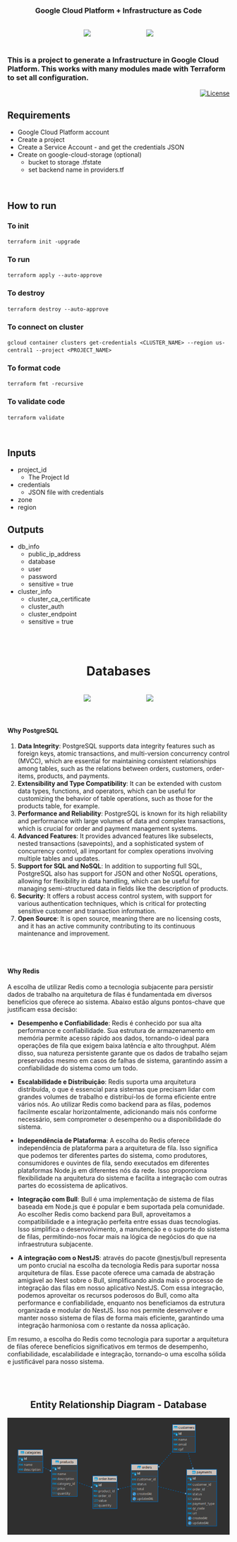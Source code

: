 <br><br>

<div align="center">

<h3>
    Google Cloud Platform + Infrastructure as Code
</h3>


<br>

<span>
<img width="150" src="https://user-images.githubusercontent.com/25181517/183911547-990692bc-8411-4878-99a0-43506cdb69cf.png" />
</span>
&nbsp&nbsp&nbsp&nbsp&nbsp&nbsp&nbsp&nbsp&nbsp&nbsp&nbsp&nbsp&nbsp&nbsp&nbsp&nbsp&nbsp&nbsp&nbsp&nbsp&nbsp&nbsp&nbsp&nbsp&nbsp&nbsp&nbsp&nbsp&nbsp&nbsp
<span>
<img width="150" src="https://user-images.githubusercontent.com/25181517/183345121-36788a6e-5462-424a-be67-af1ebeda79a2.png" />
</span>
</div>

</div>


<br>

### This is a project to generate a Infrastructure in Google Cloud Platform. This works with many modules made with Terraform to set all configuration.
<p align="right">
  <a href="#-license">
    <img alt="License" src="https://img.shields.io/static/v1?label=license&message=MIT&color=ed2945&labelColor=000000">
  </a>
</p>

## Requirements

- Google Cloud Platform account
- Create a project
- Create a Service Account - and get the credentials JSON
- Create on google-cloud-storage (optional)
  - bucket to storage .tfstate
  - set backend name in providers.tf
 
<br>

## How to run

### To init

`terraform init -upgrade`

### To run 

`terraform apply --auto-approve`

### To destroy

`terraform destroy --auto-approve`

### To connect on cluster

`gcloud container clusters get-credentials <CLUSTER_NAME> --region us-central1 --project <PROJECT_NAME>`

### To format code

`terraform fmt -recursive`

### To validate code

`terraform validate`

<br>

## Inputs

  - project_id
    - The Project Id
  - credentials
    - JSON file with credentials
  - zone
  - region

## Outputs

  - db_info
    - public_ip_address
    - database
    - user
    - password
    - sensitive = true
  - cluster_info
    - cluster_ca_certificate
    - cluster_auth
    - cluster_endpoint
    - sensitive = true

<br><br>


<div align="center">
<h1>Databases</h1>

<br>
<span>
<img width="150" src="https://cdn.jsdelivr.net/gh/devicons/devicon/icons/postgresql/postgresql-original.svg" />
</span>
&nbsp&nbsp&nbsp&nbsp&nbsp&nbsp&nbsp&nbsp&nbsp&nbsp&nbsp&nbsp&nbsp&nbsp&nbsp&nbsp&nbsp&nbsp&nbsp&nbsp&nbsp&nbsp&nbsp&nbsp&nbsp&nbsp&nbsp&nbsp&nbsp&nbsp
<span>
<img width="150" src="https://user-images.githubusercontent.com/25181517/182884894-d3fa6ee0-f2b4-4960-9961-64740f533f2a.png" />
</span>
</div>


<br>
<br>



#### Why PostgreSQL

1. **Data Integrity**: PostgreSQL supports data integrity features such as foreign keys, atomic transactions, and multi-version concurrency control (MVCC), which are essential for maintaining consistent relationships among tables, such as the relations between orders, customers, order-items, products, and payments.
2. **Extensibility and Type Compatibility**: It can be extended with custom data types, functions, and operators, which can be useful for customizing the behavior of table operations, such as those for the products table, for example.
3. **Performance and Reliability**:  PostgreSQL is known for its high reliability and performance with large volumes of data and complex transactions, which is crucial for order and payment management systems.
4. **Advanced Features**: It provides advanced features like subselects, nested transactions (savepoints), and a sophisticated system of concurrency control, all important for complex operations involving multiple tables and updates.
5. **Support for SQL and NoSQL**: In addition to supporting full SQL, PostgreSQL also has support for JSON and other NoSQL operations, allowing for flexibility in data handling, which can be useful for managing semi-structured data in fields like the description of products.
6. **Security**: It offers a robust access control system, with support for various authentication techniques, which is critical for protecting sensitive customer and transaction information.
7. **Open Source**: It is open source, meaning there are no licensing costs, and it has an active community contributing to its continuous maintenance and improvement.

<br><br>

#### Why Redis

A escolha de utilizar Redis como a tecnologia subjacente para persistir dados de trabalho na arquitetura de filas é fundamentada em diversos benefícios que oferece ao sistema. Abaixo estão alguns pontos-chave que justificam essa decisão:

- **Desempenho e Confiabilidade**: Redis é conhecido por sua alta performance e confiabilidade. Sua estrutura de armazenamento em memória permite acesso rápido aos dados, tornando-o ideal para operações de fila que exigem baixa latência e alto throughput. Além disso, sua natureza persistente garante que os dados de trabalho sejam preservados mesmo em casos de falhas de sistema, garantindo assim a confiabilidade do sistema como um todo.

- **Escalabilidade e Distribuição**: Redis suporta uma arquitetura distribuída, o que é essencial para sistemas que precisam lidar com grandes volumes de trabalho e distribuí-los de forma eficiente entre vários nós. Ao utilizar Redis como backend para as filas, podemos facilmente escalar horizontalmente, adicionando mais nós conforme necessário, sem comprometer o desempenho ou a disponibilidade do sistema.

- **Independência de Plataforma**: A escolha do Redis oferece independência de plataforma para a arquitetura de fila. Isso significa que podemos ter diferentes partes do sistema, como produtores, consumidores e ouvintes de fila, sendo executados em diferentes plataformas Node.js em diferentes nós da rede. Isso proporciona flexibilidade na arquitetura do sistema e facilita a integração com outras partes do ecossistema de aplicativos.

- **Integração com Bull**: Bull é uma implementação de sistema de filas baseada em Node.js que é popular e bem suportada pela comunidade. Ao escolher Redis como backend para Bull, aproveitamos a compatibilidade e a integração perfeita entre essas duas tecnologias. Isso simplifica o desenvolvimento, a manutenção e o suporte do sistema de filas, permitindo-nos focar mais na lógica de negócios do que na infraestrutura subjacente.

- **A integração com o NestJS**: através do pacote @nestjs/bull representa um ponto crucial na escolha da tecnologia Redis para suportar nossa arquitetura de filas. Esse pacote oferece uma camada de abstração amigável ao Nest sobre o Bull, simplificando ainda mais o processo de integração das filas em nosso aplicativo NestJS. Com essa integração, podemos aproveitar os recursos poderosos do Bull, como alta performance e confiabilidade, enquanto nos beneficiamos da estrutura organizada e modular do NestJS. Isso nos permite desenvolver e manter nosso sistema de filas de forma mais eficiente, garantindo uma integração harmoniosa com o restante da nossa aplicação.
  
Em resumo, a escolha do Redis como tecnologia para suportar a arquitetura de filas oferece benefícios significativos em termos de desempenho, confiabilidade, escalabilidade e integração, tornando-o uma escolha sólida e justificável para nosso sistema.

<br><br>

<div align="center">
  <h2>Entity Relationship Diagram - Database</h2>
  <img src="./assets/er-diagram.png" alt="ER Diagram" />
</div>

<br>

<br> 

